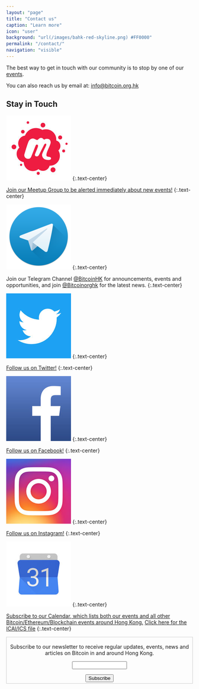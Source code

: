 ```yaml
---
layout: "page"
title: "Contact us"
caption: "Learn more"
icon: "user"
background: "url(/images/bahk-red-skyline.png) #FF0000"
permalink: "/contact/"
navigation: "visible"
---
```


The best way to get in touch with our community is to stop by one of our [events][1].

You can also reach us by email at: [info@bitcoin.org.hk][2]

## Stay in Touch

[![Meetup](/media/freq/meetup.jpg)](http://www.meetup.com/Bitcoin-HK/)
{:.text-center}

[Join our Meetup Group to be alerted immediately about new events!](http://www.meetup.com/Bitcoin-HK/)
{:.text-center}

[![Telegram](/media/freq/telegram.png)](https://telegram.me/bitcoinorghk)
{:.text-center}

Join our Telegram Channel [@BitcoinHK](https://telegram.me/bitcoinhk) for announcements, events and opportunities, and join [@Bitcoinorghk](https://telegram.me/bitcoinorghk) for the latest news.
{:.text-center}

[![Twitter](/media/freq/twitter.jpg)](https://www.twitter.com/bitcoinorghk/)
{:.text-center}

[Follow us on Twitter!](https://www.twitter.com/bitcoinorghk/)
{:.text-center}

[![Facebook](/media/freq/facebook.jpg)](https://www.facebook.com/bitcoinorghk/)
{:.text-center}

[Follow us on Facebook!](https://www.facebook.com/bitcoinorghk/)
{:.text-center}

[![Instagram](/media/freq/instagram.jpg)](https://www.instagram.com/bitcoinorghk/)
{:.text-center}

[Follow us on Instagram!](https://www.instagram.com/bitcoinorghk/)
{:.text-center}

[![Calendar](/media/freq/calendar.jpg)](https://calendar.google.com/calendar/embed?src=ci5scbiblqooe1iuhunkkdrhek%40group.calendar.google.com&ctz=Asia/Hong_Kong)
{:.text-center}

[Subscribe to our Calendar, which lists both our events and all other Bitcoin/Ethereum/Blockchain events around Hong Kong.](https://calendar.google.com/calendar/embed?src=ci5scbiblqooe1iuhunkkdrhek%40group.calendar.google.com&ctz=Asia/Hong_Kong) [Click here for the ICAl/ICS file](https://calendar.google.com/calendar/ical/ci5scbiblqooe1iuhunkkdrhek%40group.calendar.google.com/public/basic.ics)
{:.text-center}

 <form style="border:1px solid #ccc;padding:3px;text-align:center;" action="https://tinyletter.com/bitcoinhk" method="post" target="popupwindow" onsubmit="window.open('https://tinyletter.com/bitcoinhk', 'popupwindow', 'scrollbars=yes,width=800,height=600');return true"><p><label for="tlemail">Subscribe to our newsletter to receive regular updates, events, news and articles on Bitcoin in and around Hong Kong.</label></p><p><input type="text" style="width:140px" name="email" id="tlemail" /></p><input type="hidden" value="1" name="embed"/><input type="submit" value="Subscribe" /></form>

[1]: /meetups
[2]: mailto:info@bitcoinhk.org
[3]: https://discuss.bitcoinhk.org

